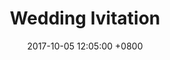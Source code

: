---
layout: post
title: "Wedding Ivitation"
img: P14.jpg # Add image post (optional)
date: 2017-10-05 12:05:00 +0800
---